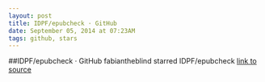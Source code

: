 ```yaml
---
layout: post
title: IDPF/epubcheck · GitHub
date: September 05, 2014 at 07:23AM
tags: github, stars
---
```

##IDPF/epubcheck · GitHub
fabiantheblind starred IDPF/epubcheck
[link to source](http://ift.tt/1wD0aNc) 
